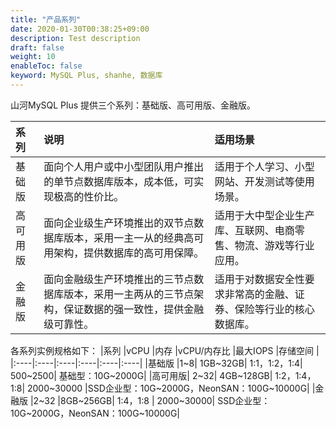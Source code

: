 ```yaml
---
title: "产品系列"
date: 2020-01-30T00:38:25+09:00
description: Test description
draft: false
weight: 10
enableToc: false
keyword: MySQL Plus, shanhe, 数据库
---
```




山河MySQL Plus 提供三个系列：基础版、高可用版、金融版。

|系列    |说明    |适用场景 |
|:----|:----|:----|
|基础版   |面向个人用户或中小型团队用户推出的单节点数据库版本，成本低，可实现极高的性价比。   |适用于个人学习、小型网站、开发测试等使用场景。    |
|高可用版|面向企业级生产环境推出的双节点数据库版本，采用一主一从的经典高可用架构，提供数据库的高可用保障。|适用于大中型企业生产库、互联网、电商零售、物流、游戏等行业应用。|
|金融版|面向金融级生产环境推出的三节点数据库版本，采用一主两从的三节点架构，保证数据的强一致性，提供金融级可靠性。|适用于对数据安全性要求非常高的金融、证券、保险等行业的核心数据库。|

各系列实例规格如下：
|系列    |vCPU    |内存 |vCPU/内存比    |最大IOPS    |存储空间 |
|:----|:----|:----|:----|:----|:----|
|基础版	|1~8|	1GB~32GB|	1:1，1:2，1:4|	500~2500|	基础型：10G~2000G|
|高可用版|	2~32|	4GB~128GB|	1:2，1:4，1:8|	2000~30000	|SSD企业型：10G~2000G，NeonSAN：100G~10000G|
|金融版	|2~32	|8GB~256GB|	1:4，1:8	| 2000~30000|	SSD企业型：10G~2000G，NeonSAN：100G~10000G|